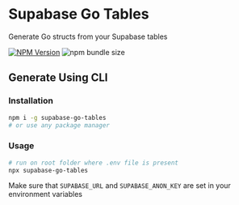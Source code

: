# Supabase Go Tables

Generate Go structs from your Supabase tables


[![NPM Version](https://img.shields.io/npm/v/supabase-go-tables?logo=npm&labelColor=cb0000&color=black)](https://www.npmjs.com/package/supabase-go-tables)
![npm bundle size](https://img.shields.io/bundlephobia/min/supabase-go-tables?label=BundlePhobia&labelColor=blackn&color=green)
## Generate Using CLI
### Installation

```bash
npm i -g supabase-go-tables
# or use any package manager
```

### Usage

```bash
# run on root folder where .env file is present
npx supabase-go-tables
```

Make sure that `SUPABASE_URL` and `SUPABASE_ANON_KEY` are set in your environment variables
